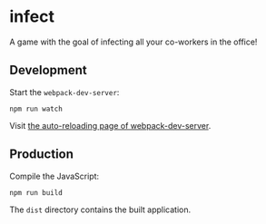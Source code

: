 # infect

A game with the goal of infecting all your co-workers in the office!

## Development

Start the `webpack-dev-server`:

    npm run watch

Visit [the auto-reloading page of webpack-dev-server](http://localhost:8080/webpack-dev-server/bundle).

## Production

Compile the JavaScript:

    npm run build

The `dist` directory contains the built application.
